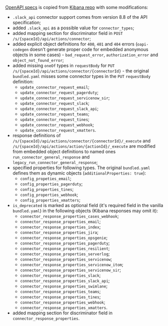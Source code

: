 [OpenAPI specs](./bundled.yaml) is copied from [Kibana repo](https://raw.githubusercontent.com/elastic/kibana/8.7/x-pack/plugins/actions/docs/openapi/bundled.yaml) with some modifications:

- `.slack_api` connector support comes from version 8.8 of the API specification;
- added `.slack_api` as a possible value for `connector_types`;
- added mapping section for discriminator field in `POST` `/s/{spaceId}/api/actions/connector`;
- added explicit object definitions for `400`, `401` and `404` errors (`oapi-codegen` doesn't generate proper code for embedded anonymous objects in some cases) - `bad_request_error`, `authorization_error` and `object_not_found_error`;
- added missing `oneOf` types in `requestBody` for `PUT` `/s/{spaceId}/api/actions/connector/{connectorId}` - the original `bundled.yaml` misses some connector types in the `PUT` `requestBody` definition:
  - `update_connector_request_email`;
  - `update_connector_request_pagerduty`;
  - `update_connector_request_servicenow_sir`;
  - `update_connector_request_slack`;
  - `update_connector_request_slack_api`;
  - `update_connector_request_teams`;
  - `update_connector_request_tines`;
  - `update_connector_request_webhook`;
  - `update_connector_request_xmatters`.
- response definitions of `/s/{spaceId}/api/actions/connector/{connectorId}/_execute` and `/s/{spaceId}/api/actions/action/{actionId}/_execute` are modified from embedded object definitions to named ones `run_connector_general_response` and `legacy_run_connector_general_response`;
- specified properties for following types. The original `bundled.yaml` defines them as dynamic objects (`additionalProperties: true`):
  - `config_propeties_email`;
  - `config_properties_pagerduty`;
  - `config_properties_tines`;
  - `config_properties_webhook`;
  - `config_properties_xmatters`;
- `is_deprecated` is marked as optional field (it's required field in the vanilla `bundled.yaml`) in the following objects (Kibana responses may omit it):
  - `connector_response_properties_cases_webhook`; 
  - `connector_response_properties_email`;
  - `connector_response_properties_index`;
  - `connector_response_properties_jira`;
  - `connector_response_properties_opsgenie`;
  - `connector_response_properties_pagerduty`;
  - `connector_response_properties_resilient`;
  - `connector_response_properties_serverlog`;
  - `connector_response_properties_servicenow`;
  - `connector_response_properties_servicenow_itom`;
  - `connector_response_properties_servicenow_sir`;
  - `connector_response_properties_slack`;
  - `connector_response_properties_slack_api`;
  - `connector_response_properties_swimlane`;
  - `connector_response_properties_teams`;
  - `connector_response_properties_tines`;
  - `connector_response_properties_webhook`;
  - `connector_response_properties_xmatters`.
- added mapping section for discriminator field in `connector_response_properties`.
